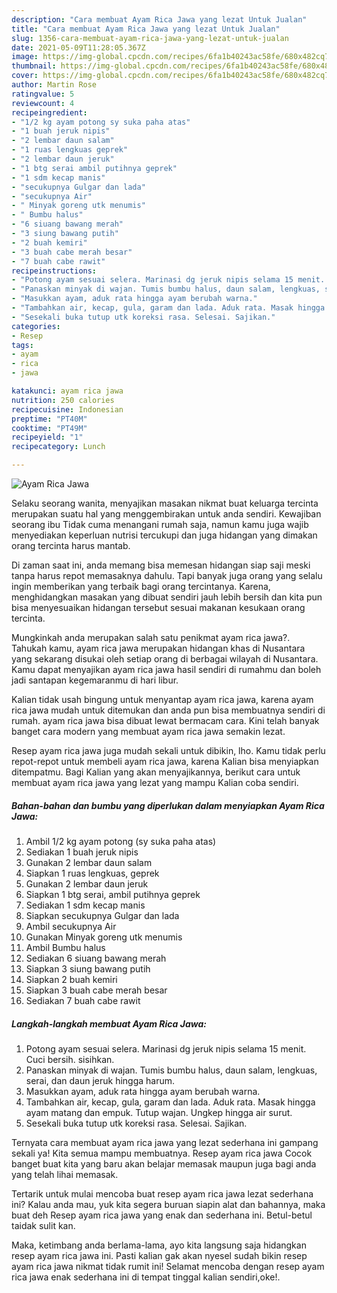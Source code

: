 ```yaml
---
description: "Cara membuat Ayam Rica Jawa yang lezat Untuk Jualan"
title: "Cara membuat Ayam Rica Jawa yang lezat Untuk Jualan"
slug: 1356-cara-membuat-ayam-rica-jawa-yang-lezat-untuk-jualan
date: 2021-05-09T11:28:05.367Z
image: https://img-global.cpcdn.com/recipes/6fa1b40243ac58fe/680x482cq70/ayam-rica-jawa-foto-resep-utama.jpg
thumbnail: https://img-global.cpcdn.com/recipes/6fa1b40243ac58fe/680x482cq70/ayam-rica-jawa-foto-resep-utama.jpg
cover: https://img-global.cpcdn.com/recipes/6fa1b40243ac58fe/680x482cq70/ayam-rica-jawa-foto-resep-utama.jpg
author: Martin Rose
ratingvalue: 5
reviewcount: 4
recipeingredient:
- "1/2 kg ayam potong sy suka paha atas"
- "1 buah jeruk nipis"
- "2 lembar daun salam"
- "1 ruas lengkuas geprek"
- "2 lembar daun jeruk"
- "1 btg serai ambil putihnya geprek"
- "1 sdm kecap manis"
- "secukupnya Gulgar dan lada"
- "secukupnya Air"
- " Minyak goreng utk menumis"
- " Bumbu halus"
- "6 siuang bawang merah"
- "3 siung bawang putih"
- "2 buah kemiri"
- "3 buah cabe merah besar"
- "7 buah cabe rawit"
recipeinstructions:
- "Potong ayam sesuai selera. Marinasi dg jeruk nipis selama 15 menit. Cuci bersih. sisihkan."
- "Panaskan minyak di wajan. Tumis bumbu halus, daun salam, lengkuas, serai, dan daun jeruk hingga harum."
- "Masukkan ayam, aduk rata hingga ayam berubah warna."
- "Tambahkan air, kecap, gula, garam dan lada. Aduk rata. Masak hingga ayam matang dan empuk. Tutup wajan. Ungkep hingga air surut."
- "Sesekali buka tutup utk koreksi rasa. Selesai. Sajikan."
categories:
- Resep
tags:
- ayam
- rica
- jawa

katakunci: ayam rica jawa 
nutrition: 250 calories
recipecuisine: Indonesian
preptime: "PT40M"
cooktime: "PT49M"
recipeyield: "1"
recipecategory: Lunch

---
```



![Ayam Rica Jawa](https://img-global.cpcdn.com/recipes/6fa1b40243ac58fe/680x482cq70/ayam-rica-jawa-foto-resep-utama.jpg)

Selaku seorang wanita, menyajikan masakan nikmat buat keluarga tercinta merupakan suatu hal yang menggembirakan untuk anda sendiri. Kewajiban seorang ibu Tidak cuma menangani rumah saja, namun kamu juga wajib menyediakan keperluan nutrisi tercukupi dan juga hidangan yang dimakan orang tercinta harus mantab.

Di zaman  saat ini, anda memang bisa memesan hidangan siap saji meski tanpa harus repot memasaknya dahulu. Tapi banyak juga orang yang selalu ingin memberikan yang terbaik bagi orang tercintanya. Karena, menghidangkan masakan yang dibuat sendiri jauh lebih bersih dan kita pun bisa menyesuaikan hidangan tersebut sesuai makanan kesukaan orang tercinta. 



Mungkinkah anda merupakan salah satu penikmat ayam rica jawa?. Tahukah kamu, ayam rica jawa merupakan hidangan khas di Nusantara yang sekarang disukai oleh setiap orang di berbagai wilayah di Nusantara. Kamu dapat menyajikan ayam rica jawa hasil sendiri di rumahmu dan boleh jadi santapan kegemaranmu di hari libur.

Kalian tidak usah bingung untuk menyantap ayam rica jawa, karena ayam rica jawa mudah untuk ditemukan dan anda pun bisa membuatnya sendiri di rumah. ayam rica jawa bisa dibuat lewat bermacam cara. Kini telah banyak banget cara modern yang membuat ayam rica jawa semakin lezat.

Resep ayam rica jawa juga mudah sekali untuk dibikin, lho. Kamu tidak perlu repot-repot untuk membeli ayam rica jawa, karena Kalian bisa menyiapkan ditempatmu. Bagi Kalian yang akan menyajikannya, berikut cara untuk membuat ayam rica jawa yang lezat yang mampu Kalian coba sendiri.

<!--inarticleads1-->

##### Bahan-bahan dan bumbu yang diperlukan dalam menyiapkan Ayam Rica Jawa:

1. Ambil 1/2 kg ayam potong (sy suka paha atas)
1. Sediakan 1 buah jeruk nipis
1. Gunakan 2 lembar daun salam
1. Siapkan 1 ruas lengkuas, geprek
1. Gunakan 2 lembar daun jeruk
1. Siapkan 1 btg serai, ambil putihnya geprek
1. Sediakan 1 sdm kecap manis
1. Siapkan secukupnya Gulgar dan lada
1. Ambil secukupnya Air
1. Gunakan  Minyak goreng utk menumis
1. Ambil  Bumbu halus
1. Sediakan 6 siuang bawang merah
1. Siapkan 3 siung bawang putih
1. Siapkan 2 buah kemiri
1. Siapkan 3 buah cabe merah besar
1. Sediakan 7 buah cabe rawit




<!--inarticleads2-->

##### Langkah-langkah membuat Ayam Rica Jawa:

1. Potong ayam sesuai selera. Marinasi dg jeruk nipis selama 15 menit. Cuci bersih. sisihkan.
1. Panaskan minyak di wajan. Tumis bumbu halus, daun salam, lengkuas, serai, dan daun jeruk hingga harum.
1. Masukkan ayam, aduk rata hingga ayam berubah warna.
1. Tambahkan air, kecap, gula, garam dan lada. Aduk rata. Masak hingga ayam matang dan empuk. Tutup wajan. Ungkep hingga air surut.
1. Sesekali buka tutup utk koreksi rasa. Selesai. Sajikan.




Ternyata cara membuat ayam rica jawa yang lezat sederhana ini gampang sekali ya! Kita semua mampu membuatnya. Resep ayam rica jawa Cocok banget buat kita yang baru akan belajar memasak maupun juga bagi anda yang telah lihai memasak.

Tertarik untuk mulai mencoba buat resep ayam rica jawa lezat sederhana ini? Kalau anda mau, yuk kita segera buruan siapin alat dan bahannya, maka buat deh Resep ayam rica jawa yang enak dan sederhana ini. Betul-betul taidak sulit kan. 

Maka, ketimbang anda berlama-lama, ayo kita langsung saja hidangkan resep ayam rica jawa ini. Pasti kalian gak akan nyesel sudah bikin resep ayam rica jawa nikmat tidak rumit ini! Selamat mencoba dengan resep ayam rica jawa enak sederhana ini di tempat tinggal kalian sendiri,oke!.

